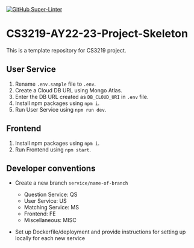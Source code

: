 [![GitHub Super-Linter](https://https://github.com/CS3219-AY2223S1/cs3219-project-ay2223s1-g47/workflows/Lint%20Code%20Base/badge.svg)](https://github.com/marketplace/actions/super-linter)

# CS3219-AY22-23-Project-Skeleton

This is a template repository for CS3219 project.

## User Service
1. Rename `.env.sample` file to `.env`.
2. Create a Cloud DB URL using Mongo Atlas.
3. Enter the DB URL created as `DB_CLOUD_URI` in `.env` file.
4. Install npm packages using `npm i`.
5. Run User Service using `npm run dev`.

## Frontend
1. Install npm packages using `npm i`.
2. Run Frontend using `npm start`.

## Developer conventions

* Create a new branch `service/name-of-branch`
  * Question Service: QS
  * User Service: US
  * Matching Service: MS
  * Frontend: FE
  * Miscellaneous: MISC
  
* Set up Dockerfile/deployment and provide instructions for setting up locally for each new service
